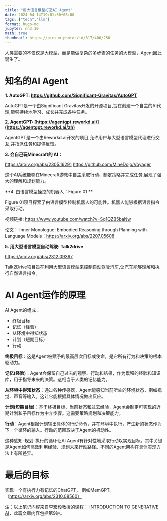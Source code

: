 ```yaml
---
title: "用大语言模型打造AI Agent"
date: 2024-04-14T19:01:50+08:00  
tags: ["tech","llm"]
format: hugo-md
jupyter: nn3.10
math: true
thumbnail: https://picsum.photos/id/317/400/250
---
```


人类需要的不仅仅是大模型，而是能做复杂的多步骤的任务的大模型，Agent因此诞生了。


# 知名的AI Agent

**1. AutoGPT:  https://github.com/Significant-Gravitas/AutoGPT**

AutoGPT是一个由Significant Gravitas开发的开源项目,旨在创建一个自主的AI代理,能够持续地学习、成长并完成各种任务。

**2. AgentGPT:  [https://agentgpt.reworkd.ai/](https://agentgpt.reworkd.ai/zh)**

 AgentGPT是一个由Reworkd.ai开发的项目,允许用户与大型语言模型代理进行交互,并指派任务和提供反馈。
 

**3. 会自己玩Minecraft的 AI：**

https://arxiv.org/abs/2305.16291
https://github.com/MineDojo/Voyager

这个AI系统能够在Minecraft游戏中自主采取行动、制定策略并完成任务,展现了强大的理解和规划能力。


**4. 由语言模型操控的机器人：Figure 01 **

Figure 01项目探索了由语言模型控制机器人的可能性。机器人能够根据语言指令采取行动。


视频链接:
https://www.youtube.com/watch?v=Sq1QZB5baNw

论文：
Inner Monologue: Embodied Reasoning through Planning with Language Models：https://arxiv.org/abs/2207.05608


**5. 用大型语言模型自动驾驶: Talk2drive**

https://arxiv.org/abs/2312.09397

Talk2Drive项目旨在利用大型语言模型来控制自动驾驶汽车,让汽车能够理解和执行自然语言指令。


# AI Agent运作的原理

AI  Agent的组成：

- 终极目标
- 记忆（经验）
- 从环境中得知状态
- 计划（短期目标）
- 行动

**终极目标**：这是Agent被赋予的最高层次目标或使命，是它所有行为和决策的根本驱动力。

**记忆(经验)**：Agent会保留自己过去的观察、行动和结果，作为累积的经验和知识库，用于指导未来的决策。这相当于人类的记忆能力。

**从环境中得知状态**：通过各种传感器，Agent能感知当前所处的环境状态，例如视觉、声音等输入。这让它能根据具体情况做出反应。

**计划(短期目标)**：基于终极目标、当前状态和过去经验，Agent会制定可实现的近期计划和子目标作为中介步骤。这需要策略规划和决策能力。

**行动**：Agent根据计划输出具体的行动命令，并在环境中执行，产生新的状态作为下一个循环的输入。行动的范围取决于Agent的机动性。

这种感知-规划-执行的循环让AI Agent有针对性地采取行动以实现目标。其中关键是Agent如何高效利用经验、规划未来行动路径。不同的Agent架构在具体实现方法上有所差异。


# 最后的目标

实现一个有执行力有记忆的ChatGPT， 例如MemGPT。（https://arxiv.org/abs/2310.08560）


注：以上笔记内容来自李宏毅教授的课程：
[INTRODUCTION TO GENERATIVE AI](https://speech.ee.ntu.edu.tw/~hylee/genai/2024-spring.php)，此篇文章内容包括第9讲。